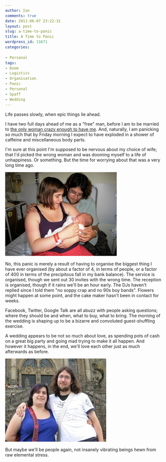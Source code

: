 ```yaml
---
author: Ian
comments: true
date: 2011-06-07 23:22:31
layout: post
slug: a-time-to-panic
title: A Time to Panic
wordpress_id: 11671
categories:

- Personal
tags:
- Doom
- Logistics
- Organisation
- Panic
- Personal
- Spaff
- Wedding
---
```


Life passes slowly, when epic things lie ahead.

I have two full days ahead of me as a "free" man, before I am to be married to [the only woman crazy enough to have me](http://ericthegirl.onlydreaming.net/).  And, naturally, I am panicking so much that by Friday morning I expect to have exploded in a shower of caffeine and miscellaneous body parts.

I'm sure at this point I'm supposed to be nervous about my choice of wife; that I'd picked the wrong woman and was dooming myself to a life of unhappiness.  Or something.  But the time for worrying about that was a very long time ago.

[![Eric, Joseph and I](/blog/2011/06/IMG_0130.jpg)](/blog/2011/06/IMG_0130.jpg)

No, this panic is merely a result of having to organise the biggest thing I have ever organised (by about a factor of 4, in terms of people, or a factor of 400 in terms of the precipitous fall in my bank balance).  The service is organised, though we sent out 30 invites with the wrong time. The reception is organised, though if it rains we'll be an hour early. The DJs haven't replied since I told them "no soppy crap and no 90s boy bands". Flowers might happen at some point, and the cake maker hasn't been in contact for weeks.

Facebook, Twitter, Google Talk are all abuzz with people asking questions; where they should be and when, what to buy, what to bring.  The morning of the wedding is shaping up to be a bizarre and convoluted guest-shuffling exercise.

A wedding appears to be not so much about love, as spending pots of cash on a great big party and going mad trying to make it all happen.  And however it happens, in the end, we'll love each other just as much afterwards as before.

[![Eric and I](/blog/2011/06/6576_145075359941_686829941_3406493_170073_n.jpg)](/blog/2011/06/6576_145075359941_686829941_3406493_170073_n.jpg)

But maybe we'll be people again, not insanely vibrating beings hewn from raw elemental stress.
